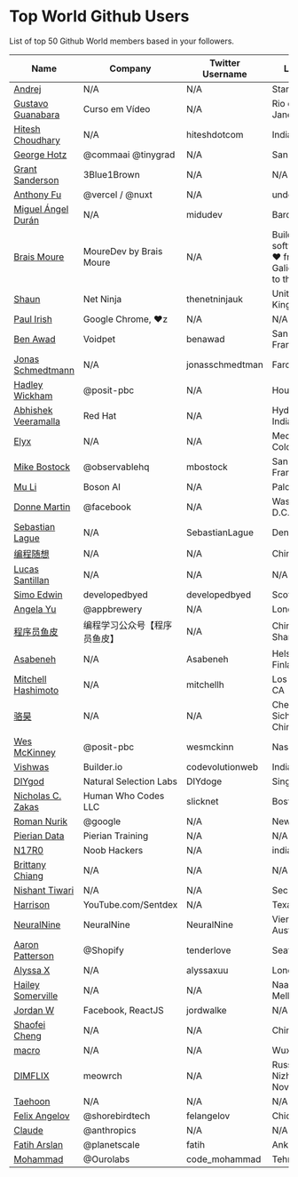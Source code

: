 # Top World Github Users

List of top 50 Github World members based in your followers.

<!-- START TOP USERS -->
| Name | Company | Twitter Username | Location | Repositories |
|------|---------|------------------|----------|--------------|
| [Andrej](https://github.com/karpathy) | N/A | N/A | Stanford | 56 |
| [Gustavo Guanabara](https://github.com/gustavoguanabara) | Curso em Vídeo | N/A | Rio de Janeiro, Brazil | 8 |
| [Hitesh Choudhary](https://github.com/hiteshchoudhary) | N/A | hiteshdotcom | India | 113 |
| [George Hotz](https://github.com/geohot) | @commaai @tinygrad  | N/A | San Diego, CA | 95 |
| [Grant Sanderson](https://github.com/3b1b) | 3Blue1Brown | N/A | N/A | 9 |
| [Anthony Fu](https://github.com/antfu) | @vercel / @nuxt | N/A | undefined | 384 |
| [Miguel Ángel Durán](https://github.com/midudev) | N/A | midudev | Barcelona | 206 |
| [Brais Moure](https://github.com/mouredev) | MoureDev by Brais Moure | N/A | Building software with  ♥ from Galicia (Spain) to the world. | 51 |
| [Shaun](https://github.com/iamshaunjp) | Net Ninja | thenetninjauk | United Kingdom | 141 |
| [Paul Irish](https://github.com/paulirish) | Google Chrome, ♥z | N/A | N/A | 366 |
| [Ben Awad](https://github.com/benawad) | Voidpet | benawad | San Francisco, CA | 257 |
| [Jonas Schmedtmann](https://github.com/jonasschmedtmann) | N/A | jonasschmedtman | Faro, Portugal | 7 |
| [Hadley Wickham](https://github.com/hadley) | @posit-pbc | N/A | Houston, TX | 354 |
| [Abhishek Veeramalla](https://github.com/iam-veeramalla) | Red Hat | N/A | Hyderabad, India | 72 |
| [Elyx](https://github.com/elyxdev) | N/A | N/A | Medellín, Colombia. | 14 |
| [Mike Bostock](https://github.com/mbostock) | @observablehq  | mbostock | San Francisco, CA | 87 |
| [Mu Li](https://github.com/mli) | Boson AI | N/A | Palo Alto, CA | 20 |
| [Donne Martin](https://github.com/donnemartin) | @facebook | N/A | Washington, D.C. | 27 |
| [Sebastian Lague](https://github.com/SebLague) | N/A | SebastianLague | Denmark | 90 |
| [编程随想](https://github.com/programthink) | N/A | N/A | China | 5 |
| [Lucas Santillan](https://github.com/Luc4st1574) | N/A | N/A | N/A | 19 |
| [Simo Edwin](https://github.com/developedbyed) | developedbyed | developedbyed | Scotland | 20 |
| [Angela Yu](https://github.com/angelabauer) | @appbrewery | N/A | London, UK | 46 |
| [程序员鱼皮](https://github.com/liyupi) | 编程学习公众号【程序员鱼皮】 | N/A | China Shanghai | 94 |
| [Asabeneh](https://github.com/Asabeneh) | N/A | Asabeneh | Helsinki, Finland | 178 |
| [Mitchell Hashimoto](https://github.com/mitchellh) | N/A | mitchellh | Los Angeles, CA | 112 |
| [骆昊](https://github.com/jackfrued) | N/A | N/A | Chengdu Sichuan, China | 141 |
| [Wes McKinney](https://github.com/wesm) | @posit-pbc | wesmckinn | Nashville, TN | 120 |
| [Vishwas](https://github.com/gopinav) | Builder.io | codevolutionweb | India | 78 |
| [DIYgod](https://github.com/DIYgod) | Natural Selection Labs | DIYdoge | Singapore | 90 |
| [Nicholas C. Zakas](https://github.com/nzakas) | Human Who Codes LLC | slicknet | Boston, MA | 75 |
| [Roman Nurik](https://github.com/romannurik) | @google  | N/A | New York, NY | 69 |
| [Pierian Data](https://github.com/Pierian-Data) | Pierian Training | N/A | N/A | 31 |
| [N17R0](https://github.com/noob-hackers) | Noob Hackers | N/A | india | 23 |
| [Brittany Chiang](https://github.com/bchiang7) | N/A | N/A | N/A | 62 |
| [Nishant Tiwari](https://github.com/nishant-Tiwari24) | N/A | N/A | Secunderabad | 73 |
| [Harrison](https://github.com/Sentdex) | YouTube.com/Sentdex | N/A | Texas | 51 |
| [NeuralNine](https://github.com/NeuralNine) | NeuralNine | NeuralNine | Vienna, Austria | 13 |
| [Aaron Patterson](https://github.com/tenderlove) | @Shopify | tenderlove | Seattle | 374 |
| [Alyssa X](https://github.com/alyssaxuu) | N/A | alyssaxuu | London, UK | 16 |
| [Hailey Somerville](https://github.com/haileys) | N/A | N/A | Naarm / Melbourne | 383 |
| [Jordan W](https://github.com/jordwalke) | Facebook, ReactJS | jordwalke | N/A | 125 |
| [Shaofei Cheng](https://github.com/wintercn) | N/A | N/A | China | 52 |
| [macro](https://github.com/macrozheng) | N/A | N/A | Wuxi,China | 20 |
| [DIMFLIX](https://github.com/DIMFLIX) | meowrch | N/A | Russia, Nizhny Novgorod  | 15 |
| [Taehoon](https://github.com/carpedm20) | N/A | N/A | N/A | 207 |
| [Felix Angelov](https://github.com/felangel) | @shorebirdtech | felangelov | Chicago | 143 |
| [Claude](https://github.com/claude) | @anthropics | N/A | N/A | 0 |
| [Fatih Arslan](https://github.com/fatih) | @planetscale  | fatih | Ankara, TR | 63 |
| [Mohammad](https://github.com/mohammadhasanii) | @Ourolabs | code_mohammad | Tehran , Iran | 47 |
<!-- END TOP USERS -->
